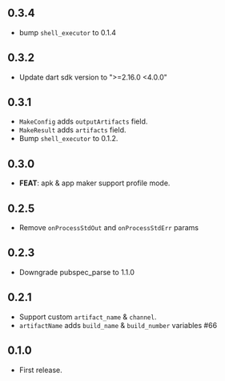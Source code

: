 ## 0.3.4

* bump `shell_executor` to 0.1.4

## 0.3.2

* Update dart sdk version to ">=2.16.0 <4.0.0"

## 0.3.1

* `MakeConfig` adds `outputArtifacts` field.
* `MakeResult` adds `artifacts` field.
* Bump `shell_executor` to 0.1.2.

## 0.3.0

* **FEAT**: apk & app maker support profile mode.

## 0.2.5

* Remove `onProcessStdOut` and `onProcessStdErr` params

## 0.2.3

* Downgrade pubspec_parse to 1.1.0

## 0.2.1

* Support custom `artifact_name` & `channel`.
* `artifactName` adds `build_name` & `build_number` variables #66

## 0.1.0

* First release.
